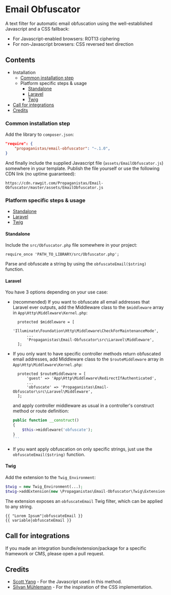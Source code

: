 Email Obfuscator
=====================

A text filter for automatic email obfuscation using the well-established Javascript and a CSS fallback:

- For Javascript-enabled browsers: ROT13 ciphering
- For non-Javascript browsers: CSS reversed text direction

## Contents

- Installation
	- [Common installation step](#common-installation-step)
	- Platform specific steps & usage
		- [Standalone](#standalone)
		- [Laravel](#laravel)
		- [Twig](#twig)
- [Call for integrations](#call-for-integrations)
- [Credits](#credits)

### Common installation step

Add the library to `composer.json`:

```json
"require": {
    "propaganistas/email-obfuscator": "~.1.0",
}

```

And finally include the supplied Javascript file (`assets/EmailObfuscator.js`) somewhere in your template. Publish the file yourself or use the following CDN link (no uptime guaranteed):

    https://cdn.rawgit.com/Propaganistas/Email-Obfuscator/master/assets/EmailObfuscator.js

### Platform specific steps & usage

- [Standalone](#standalone)
- [Laravel](#laravel)
- [Twig](#twig)

#### Standalone

Include the `src/Obfuscator.php` file somewhere in your project:

    require_once 'PATH_TO_LIBRARY/src/Obfuscator.php';

Parse and obfuscate a string by using the `obfuscateEmail($string)` function.

#### Laravel

You have 3 options depending on your use case:

- (recommended) If you want to obfuscate all email addresses that Laravel ever outputs, add the Middleware class to the `$middleware` array in `App\Http\Middleware\Kernel.php`:

        protected $middleware = [
    		'Illuminate\Foundation\Http\Middleware\CheckForMaintenanceMode',
    		...
    		'Propaganistas\Email-Obfuscator\src\Laravel\Middleware',
    	];

- If you only want to have specific controller methods return obfuscated email addresses, add Middleware class to the `$routeMiddleware` array in `App\Http\Middleware\Kernel.php`:

        protected $routeMiddleware = [
    		'guest' => 'App\Http\Middleware\RedirectIfAuthenticated',
    		...
    		'obfuscate' => 'Propaganistas\Email-Obfuscator\src\Laravel\Middleware',
    	];

    and apply controller middleware as usual in a controller's construct method or route definition:

    ````php
    public function __construct()
    {
        $this->middleware('obfuscate');
    }
    ```

- If you want apply obfuscation on only specific strings, just use the `obfuscateEmail($string)` function.


#### Twig

Add the extension to the `Twig_Environment`:

```php
$twig = new Twig_Environment(...);
$twig->addExtension(new \Propaganistas\Email-Obfuscator\Twig\Extension());
```

The extension exposes an `obfuscateEmail` Twig filter, which can be applied to any string.

```twig
{{ "Lorem Ipsum"|obfuscateEmail }}
{{ variable|obfuscateEmail }}
```

## Call for integrations

If you made an integration bundle/extension/package for a specific framework or CMS, please open a pull request.


## Credits

* [Scott Yang](http://scott.yang.id.au/2003/06/obfuscate-email-address-with-javascript-rot13) - For the Javascript used in this method.
* [Silvan Mühlemann](http://techblog.tilllate.com/2008/07/20/ten-methods-to-obfuscate-e-mail-addresses-compared/) - For the inspiration of the CSS implementation.
